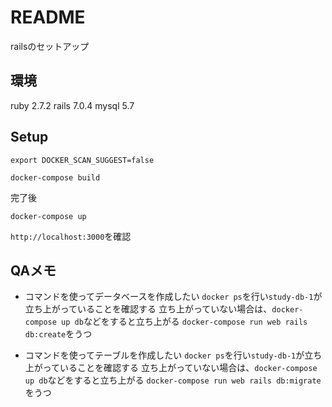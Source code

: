 # README
railsのセットアップ 

## 環境
ruby 2.7.2
rails 7.0.4
mysql 5.7

## Setup

```
export DOCKER_SCAN_SUGGEST=false
```

```
docker-compose build
```
完了後

```
docker-compose up
```

`http://localhost:3000`を確認

## QAメモ
- コマンドを使ってデータベースを作成したい
`docker ps`を行い`study-db-1`が立ち上がっていることを確認する
立ち上がっていない場合は、`docker-compose up db`などをすると立ち上がる
`docker-compose run web rails db:create`をうつ

- コマンドを使ってテーブルを作成したい
`docker ps`を行い`study-db-1`が立ち上がっていることを確認する
立ち上がっていない場合は、`docker-compose up db`などをすると立ち上がる
`docker-compose run web rails db:migrate`をうつ
